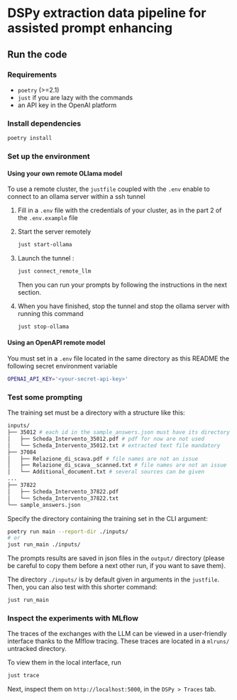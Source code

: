# DSPy extraction data pipeline for assisted prompt enhancing

## Run the code

### Requirements

- `poetry` (>=2.1)
- `just` if you are lazy with the commands
- an API key in the OpenAI platform

### Install dependencies

```sh
poetry install
```

### Set up the environment

#### Using your own remote OLlama model

To use a remote cluster, the `justfile` coupled with the `.env` enable to
connect to an ollama server within a ssh tunnel

1. Fill in a `.env` file with the credentials of your cluster, as in the
   part 2 of the `.env.example` file

2. Start the server remotely

   ```sh
   just start-ollama
   ```

3. Launch the tunnel :

   ```sh
   just connect_remote_llm
   ```

   Then you can run your prompts by following the instructions in the next section.

4. When you have finished, stop the tunnel and stop the ollama server with
   running this command

   ```sh
   just stop-ollama
   ```

#### Using an OpenAPI remote model

You must set in a `.env` file located in the same directory as this README the
following secret environment variable

```sh
OPENAI_API_KEY='<your-secret-api-key>'
```

### Test some prompting

The training set must be a directory with a structure like this:

```sh
inputs/
├── 35012 # each id in the sample_answers.json must have its directory
│   ├── Scheda_Intervento_35012.pdf # pdf for now are not used
│   └── Scheda_Intervento_35012.txt # extracted text file mandatory
├── 37084
│   ├── Relazione_di_scava.pdf # file names are not an issue
│   ├── Relazione_di_scava__scanned.txt # file names are not an issue
│   └── Additional_document.txt # several sources can be given
...
├── 37822
│   ├── Scheda_Intervento_37822.pdf
│   └── Scheda_Intervento_37822.txt
└── sample_answers.json
```

Specify the directory containing the training set in the CLI argument:

```sh
poetry run main --report-dir ./inputs/
# or
just run_main ./inputs/
```

The prompts results are saved in json files in the `output/` directory (please
be careful to copy them before a next other run, if you want to save them).

The directory `./inputs/` is by default given in arguments in the `justfile`.
Then, you can also test with this shorter command:

```sh
just run_main
```

### Inspect the experiments with MLflow

The traces of the exchanges with the LLM can be viewed in a user-friendly
interface thanks to the Mlflow tracing. These traces are located in a `mlruns/`
untracked directory.

To view them in the local interface, run

```sh
just trace
```

Next, inspect them on `http://localhost:5000`, in the `DSPy > Traces`
tab.
